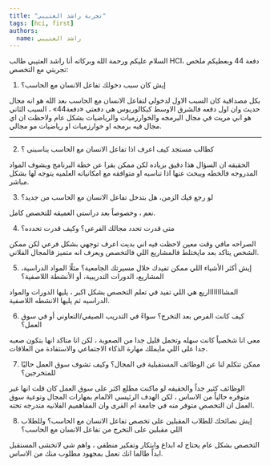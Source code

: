 ```yaml
---
title: "تجربة راشد العتيبي"
tags: [hci, first]
authors:
  name: راشد العتيبي
---
```


السلام عليكم ورحمة الله وبركاته أنا راشد العتيبي طالب HCI، دفعة 44 وبعطيكم ملخص تجربتي مع التخصص:

1. إيش كان سبب دخولك تفاعل الانسان مع الحاسب؟

بكل مصداقية كان السبب الاول لدخولي لتفاعل الانسان مع الحاسب بعد الله هو انه مجال حديث وان اول دفعه فالشرق الاوسط كبكالوريوس هي دفعتي «دفعة44» ، السبب الثاني هو اني مريت في مجال البرمجه والخوارزميات والرياضيات بشكل عام  ولاحظت ان اي مجال فيه برمجه او خوارزميات او رياضيات مو مجالي.

---
<!-- truncate -->

2. كطالب مستجد كيف اعرف اذا تفاعل الانسان مع الحاسب يناسبني ؟

الحقيقه ان السؤال هذا دقيق بزياده لكن ممكن يقرا عن خطة البرنامج ويشوف المواد المدروجه فالخطه ويبحث عنها اذا تناسبه او متوافقه مع امكانياته العلميه يتوجه لها بشكل مباشر.


3. لو رجع فيك الزمن، هل بتدخل تفاعل الانسان مع الحاسب من جديد؟

نعم ، وخصوصاً بعد دراستي العميقه للتخصص كامل.


4. متى قدرت تحدد مجالك الفرعي؟ وكيف قدرت تحدده؟

الصراحه مافي وقت معين لاحظت فيه اني بديت اعرف توجهي بشكل فرعي لكن ممكن الشخص يتاكد بعد مايختلط فالمشاريع اللي فالتخصص ويعرف انه متميز فالمجال الفلاني.


5. إيش أكثر الأشياء اللي ممكن تفيدك خلال مسيرتك الجامعية؟ مثلًا المواد الدراسية، المشاريع، الدورات التدريبية، أو الأنشطة اللاصفية؟

المشااااااااريع هي اللي تفيد في تعلم التخصص بشكل اكبر ، يليها الدورات والمواد الدراسيه ثم يليها الانشطه اللاصفية.

6. كيف كانت الفرص بعد التخرج؟ سواءً في التدريب الصيفي/التعاوني أو في سوق العمل؟

معي انا شخصياً كانت سهله وتحمل قليل جدا من الصعوبة ، لكن انا متاكد انها بتكون صعبه جدا على اللي مايملك مهارة الذكاء الاجتماعي والاستفادة من العلاقات.


7. ممكن تتكلم لنا عن الوظائف المستقبلية في المجال؟ وكيف تشوف سوق العمل حاليًا للمتخرجين؟

الوظائف كثير جداً والحقيقه لو ماكنت مطلع اكثر على سوق العمل كان قلت انها غير متوفره حالياً من الاساس ، لكن الهدف الرئيسي الالمام بمهارات المجال وتوعية سوق العمل ان التخصص متوفر منه في جامعة ام القرى وان المفاهميم الفلانيه مندرجه تحته.


8. إيش نصائحك للطلاب المقبلين على تخصص تفاعل الانسان مع الحاسب؟ وللطلاب اللي مقبلين على التخرج من تفاعل الانسان مع الحاسب؟

التخصص بشكل عام يحتاج له ابداع وابتكار وتفكير منطقي ، واهم شي لاتخشى المستقبل ابداً طالما انك تعمل بمجهود مطلوب منك من الاساس.
